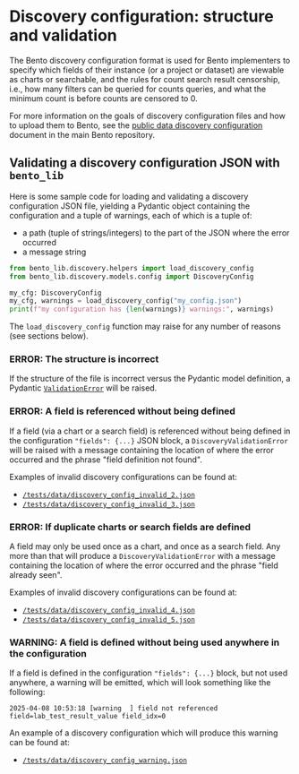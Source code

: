 # Discovery configuration: structure and validation

The Bento discovery configuration format is used for Bento implementers to specify which fields of their instance (or a
project or dataset) are viewable as charts or searchable, and the rules for count search result censorship, i.e.,
how many filters can be queried for counts queries, and what the minimum count is before counts are censored to 0.

For more information on the goals of discovery configuration files and how to upload them to Bento, see the
[public data discovery configuration](https://github.com/bento-platform/bento/blob/main/docs/public_discovery.md)
document in the main Bento repository.


## Validating a discovery configuration JSON with `bento_lib`

Here is some sample code for loading and validating a discovery configuration JSON file, yielding a Pydantic object 
containing the configuration and a tuple of warnings, each of which is a tuple of:

* a path (tuple of strings/integers) to the part of the JSON where the error occurred
* a message string

```python
from bento_lib.discovery.helpers import load_discovery_config
from bento_lib.discovery.models.config import DiscoveryConfig

my_cfg: DiscoveryConfig
my_cfg, warnings = load_discovery_config("my_config.json")
print(f"my configuration has {len(warnings)} warnings:", warnings)
```

The `load_discovery_config` function may raise for any number of reasons (see sections below).

### ERROR: The structure is incorrect

If the structure of the file is incorrect versus the Pydantic model definition, a Pydantic 
[`ValidationError`](https://docs.pydantic.dev/latest/api/pydantic_core/#pydantic_core.ValidationError) will be raised.

### ERROR: A field is referenced without being defined

If a field (via a chart or a search field) is referenced without being defined in the configuration `"fields": {...}` 
JSON block, a `DiscoveryValidationError` will be raised with a message containing the location of where the error 
occurred and the phrase "field definition not found".

Examples of invalid discovery configurations can be found at:

* [`/tests/data/discovery_config_invalid_2.json`](../../tests/data/discovery_config_invalid_2.json)
* [`/tests/data/discovery_config_invalid_3.json`](../../tests/data/discovery_config_invalid_3.json)

### ERROR: If duplicate charts or search fields are defined

A field may only be used once as a chart, and once as a search field. Any more than that will produce a 
`DiscoveryValidationError` with a message containing the location of where the error occurred and the phrase
"field already seen".

Examples of invalid discovery configurations can be found at:

* [`/tests/data/discovery_config_invalid_4.json`](../../tests/data/discovery_config_invalid_4.json)
* [`/tests/data/discovery_config_invalid_5.json`](../../tests/data/discovery_config_invalid_5.json)

### WARNING: A field is defined without being used anywhere in the configuration

If a field is defined in the configuration `"fields": {...}` block, but not used anywhere, a warning will be emitted,
which will look something like the following:

```
2025-04-08 10:53:18 [warning  ] field not referenced           field=lab_test_result_value field_idx=0
```

An example of a discovery configuration which will produce this warning can be found at:

* [`/tests/data/discovery_config_warning.json`](../../tests/data/discovery_config_warning.json)
